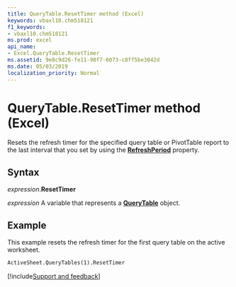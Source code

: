 ```yaml
---
title: QueryTable.ResetTimer method (Excel)
keywords: vbaxl10.chm518121
f1_keywords:
- vbaxl10.chm518121
ms.prod: excel
api_name:
- Excel.QueryTable.ResetTimer
ms.assetid: 9e8c9d26-fe11-90f7-6073-c8ff5be3042d
ms.date: 05/03/2019
localization_priority: Normal
---
```



# QueryTable.ResetTimer method (Excel)

Resets the refresh timer for the specified query table or PivotTable report to the last interval that you set by using the **[RefreshPeriod](Excel.QueryTable.RefreshPeriod.md)** property.


## Syntax

_expression_.**ResetTimer**

_expression_ A variable that represents a **[QueryTable](Excel.QueryTable.md)** object.


## Example

This example resets the refresh timer for the first query table on the active worksheet.

```vb
ActiveSheet.QueryTables(1).ResetTimer
```




[!include[Support and feedback](~/includes/feedback-boilerplate.md)]